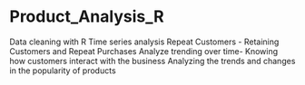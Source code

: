 # Product_Analysis_R
Data cleaning with R
Time series analysis
Repeat Customers - Retaining Customers and Repeat Purchases
Analyze trending over time- Knowing how customers interact with the business
Analyzing the trends and changes in the popularity of products
